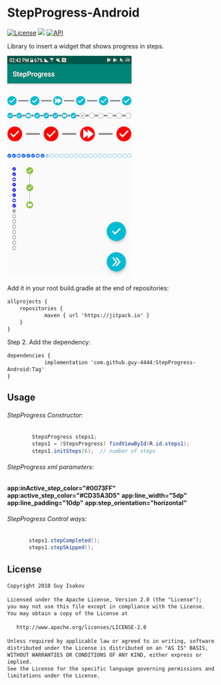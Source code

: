 # StepProgress-Android
[![License](https://img.shields.io/badge/License-Apache%202.0-blue.svg)](https://github.com/vlad1m1r990/Lemniscate/blob/master/LICENSE)
[![](https://jitpack.io/v/guy-4444/StepProgress-Android.svg)](https://jitpack.io/#guy-4444/StepProgress-Android)
[![API](https://img.shields.io/badge/API-15%2B-green.svg?style=flat)]()

Library to insert a widget that shows progress in steps.

![device-2018-06-06-144912](https://github.com/guy-4444/StepProgress-Android/blob/master/device-2019-02-04-144302.png?raw=true)

Add it in your root build.gradle at the end of repositories:
```
allprojects {
	repositories {
			maven { url 'https://jitpack.io' }
	}
}
```

Step 2. Add the dependency:

```
dependencies {
	        implementation 'com.github.guy-4444:StepProgress-Android:Tag'
}
```
## Usage

###### StepProgress Constructor:
```java
        StepsProgress steps1;
        steps1 = (StepsProgress) findViewById(R.id.steps1);
        steps1.initSteps(6);  // number of steps
```

###### StepProgress xml parameters:

**app:inActive_step_color="#0073FF"**
**app:active_step_color="#CD35A3D5"**
**app:line_width="5dp"**
**app:line_padding="10dp"**
**app:step_orientation="horizontal"**

###### StepProgress Control ways:
```java
       steps1.stepCompleted();
       steps1.stepSkipped();
```

## License

    Copyright 2018 Guy Isakov

    Licensed under the Apache License, Version 2.0 (the "License");
    you may not use this file except in compliance with the License.
    You may obtain a copy of the License at

       http://www.apache.org/licenses/LICENSE-2.0

    Unless required by applicable law or agreed to in writing, software
    distributed under the License is distributed on an "AS IS" BASIS,
    WITHOUT WARRANTIES OR CONDITIONS OF ANY KIND, either express or implied.
    See the License for the specific language governing permissions and
    limitations under the License.


